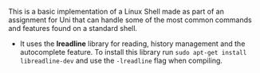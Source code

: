 This is a basic implementation of a Linux Shell made as part of an assignment for Uni that can handle some of the most common commands and features found on a standard shell.
  
 - It uses the **lreadline** library for reading, history management and the autocomplete feature. To install this library run `sudo apt-get install libreadline-dev` and use the `-lreadline` flag when compiling.